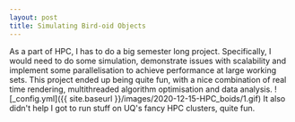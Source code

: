```yaml
---
layout: post
title: Simulating Bird-oid Objects
---
```


As a part of HPC, I has to do a big semester long project. Specifically, I would need to do some simulation, demonstrate issues with scalability and implement some parallelisation to achieve performance at large working sets. This project ended up being quite fun, with a nice combination of real time rendering, multithreaded algorithm optimisation and data analysis.
![_config.yml]({{ site.baseurl }}/images/2020-12-15-HPC_boids/1.gif)
It also didn't help I got to run stuff on UQ's fancy HPC clusters, quite fun.

